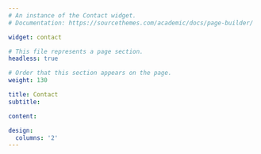 ```yaml
---
# An instance of the Contact widget.
# Documentation: https://sourcethemes.com/academic/docs/page-builder/

widget: contact

# This file represents a page section.
headless: true

# Order that this section appears on the page.
weight: 130

title: Contact
subtitle: 

content:

design:
  columns: '2'
---
```

